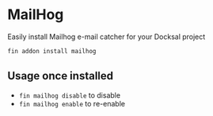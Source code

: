 # MailHog

Easily install Mailhog e-mail catcher for your Docksal project

```bash
fin addon install mailhog
```

## Usage once installed

- `fin mailhog disable` to disable
- `fin mailhog enable` to re-enable
